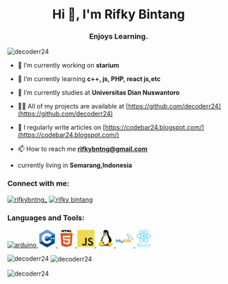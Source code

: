 <h1 align="center">Hi 👋, I'm Rifky Bintang</h1>
<h3 align="center">Enjoys Learning.</h3>

<p align="left"> <img src="https://komarev.com/ghpvc/?username=decoderr24&label=Profile%20views&color=0e75b6&style=flat" alt="decoderr24" /> </p>

- 🔭 I’m currently working on **starium**

- 🌱 I’m currently learning **c++, js, PHP, react js,etc**

- 🤝 I’m currently studies at **Universitas Dian Nuswantoro**

- 👨‍💻 All of my projects are available at [https://github.com/decoderr24](https://github.com/decoderr24)

- 📝 I regularly write articles on [https://codebar24.blogspot.com/](https://codebar24.blogspot.com/)

- 📫 How to reach me **rifkybntng@gmail.com**

- currently living in **Semarang,Indonesia**

<h3 align="left">Connect with me:</h3>
<p align="left">
<a href="https://instagram.com/rifkybntng_" target="blank"><img align="center" src="https://raw.githubusercontent.com/rahuldkjain/github-profile-readme-generator/master/src/images/icons/Social/instagram.svg" alt="rifkybntng_" height="30" width="40" /></a>
<a href="https://www.youtube.com/c/rifky bintang" target="blank"><img align="center" src="https://raw.githubusercontent.com/rahuldkjain/github-profile-readme-generator/master/src/images/icons/Social/youtube.svg" alt="rifky bintang" height="30" width="40" /></a>
</p>

<h3 align="left">Languages and Tools:</h3>
<p align="left"> <a href="https://www.arduino.cc/" target="_blank" rel="noreferrer"> <img src="https://cdn.worldvectorlogo.com/logos/arduino-1.svg" alt="arduino" width="40" height="40"/> </a> <a href="https://www.w3schools.com/cpp/" target="_blank" rel="noreferrer"> <img src="https://raw.githubusercontent.com/devicons/devicon/master/icons/cplusplus/cplusplus-original.svg" alt="cplusplus" width="40" height="40"/> </a> <a href="https://www.w3.org/html/" target="_blank" rel="noreferrer"> <img src="https://raw.githubusercontent.com/devicons/devicon/master/icons/html5/html5-original-wordmark.svg" alt="html5" width="40" height="40"/> </a> <a href="https://developer.mozilla.org/en-US/docs/Web/JavaScript" target="_blank" rel="noreferrer"> <img src="https://raw.githubusercontent.com/devicons/devicon/master/icons/javascript/javascript-original.svg" alt="javascript" width="40" height="40"/> </a> <a href="https://www.linux.org/" target="_blank" rel="noreferrer"> <img src="https://raw.githubusercontent.com/devicons/devicon/master/icons/linux/linux-original.svg" alt="linux" width="40" height="40"/> </a> <a href="https://www.mysql.com/" target="_blank" rel="noreferrer"> <img src="https://raw.githubusercontent.com/devicons/devicon/master/icons/mysql/mysql-original-wordmark.svg" alt="mysql" width="40" height="40"/> </a> <a href="https://reactjs.org/" target="_blank" rel="noreferrer"> <img src="https://raw.githubusercontent.com/devicons/devicon/master/icons/react/react-original-wordmark.svg" alt="react" width="40" height="40"/> </a> </p>

<p><img align="left" src="https://github-readme-stats.vercel.app/api/top-langs?username=decoderr24&show_icons=true&locale=en&layout=compact" alt="decoderr24" /></p>

<p>&nbsp;<img align="center" src="https://github-readme-stats.vercel.app/api?username=decoderr24&show_icons=true&locale=en" alt="decoderr24" /></p>

<p><img align="center" src="https://github-readme-streak-stats.herokuapp.com/?user=decoderr24&" alt="decoderr24" /></p>
